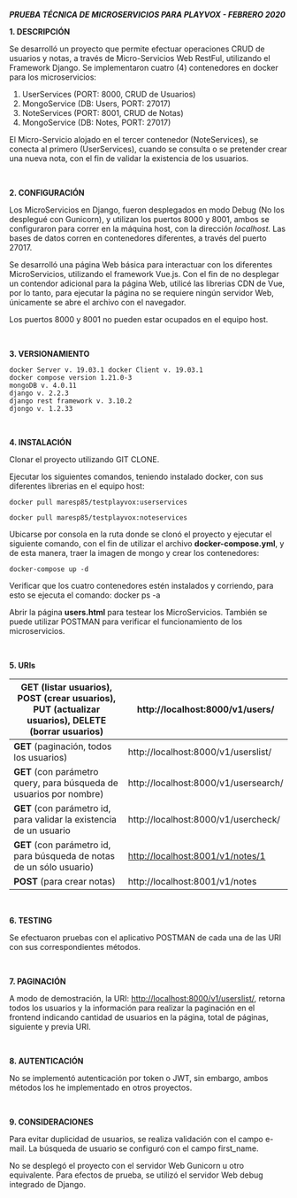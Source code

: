 ***PRUEBA TÉCNICA DE MICROSERVICIOS PARA PLAYVOX -  FEBRERO 2020***

**1. DESCRIPCIÓN**

Se desarrolló un proyecto que permite efectuar operaciones CRUD de usuarios y notas, a través de Micro-Servicios Web RestFul, utilizando el Framework Django. Se implementaron cuatro (4) contenedores en docker para los microservicios:

1. UserServices (PORT: 8000, CRUD de Usuarios)
2. MongoService (DB: Users, PORT: 27017)
3. NoteServices (PORT: 8001, CRUD de Notas)
4. MongoService (DB: Notes, PORT: 27017)

El Micro-Servicio alojado en el tercer contenedor (NoteServices), se conecta al primero (UserServices), cuando se consulta o se pretender crear una nueva nota, con el fin de validar la existencia de los usuarios.

&nbsp;
&nbsp;

**2. CONFIGURACIÓN**

Los MicroServicios en Django, fueron desplegados en modo Debug (No los desplegué con Gunicorn), y utilizan los puertos 8000 y 8001, ambos se configuraron para correr en la máquina host, con la dirección _localhost._ Las bases de datos corren en contenedores diferentes, a través del puerto 27017.

Se desarrolló una página Web básica para interactuar con los diferentes MicroServicios, utilizando el framework Vue.js. Con el fin de no desplegar un contendor adicional para la página Web, utilicé las librerias CDN de Vue, por lo tanto, para ejecutar la página no se requiere ningún servidor Web, únicamente se abre el archivo con el navegador.

Los puertos 8000 y 8001 no pueden estar ocupados en el equipo host.

&nbsp;
&nbsp;

**3. VERSIONAMIENTO**

```
docker Server v. 19.03.1 docker Client v. 19.03.1 
docker compose version 1.21.0-3 
mongoDB v. 4.0.11
django v. 2.2.3
django rest framework v. 3.10.2 
djongo v. 1.2.33 

```

&nbsp;
&nbsp;

**4. INSTALACIÓN**

Clonar el proyecto utilizando GIT CLONE.

Ejecutar los siguientes comandos, teniendo instalado docker, con sus diferentes líbrerias en el equipo host:

```
docker pull maresp85/testplayvox:userservices

docker pull maresp85/testplayvox:noteservices

```
Ubicarse por consola en la ruta donde se clonó el proyecto y ejecutar el siguiente comando, con el fin de utilizar el archivo **docker-compose.yml**, y de esta manera, traer la imagen de mongo y crear los contenedores:


```
docker-compose up -d
```

Verificar que los cuatro contenedores estén instalados y corriendo, para esto se ejecuta el comando: docker ps -a

Abrir la página **users.html** para testear los MicroServicios. También se puede utilizar POSTMAN para verificar el funcionamiento de los microservicios.

&nbsp;
&nbsp;

**5. URIs**

| **GET** (listar usuarios), **POST** (crear usuarios), **PUT** (actualizar usuarios),   **DELETE** (borrar usuarios) | http://localhost:8000/v1/users/ |
| --- | --- |
| **GET** (paginación, todos los usuarios) | http://localhost:8000/v1/userslist/ |
| **GET** (con parámetro query, para búsqueda de usuarios por nombre) | http://localhost:8000/v1/usersearch/ |
| **GET** (con parámetro id, para validar la existencia de un usuario | http://localhost:8000/v1/usercheck/ |
| **GET** (con parámetro id, para búsqueda de notas de un sólo usuario) | [http://localhost:8001/v1/notes/1](http://localhost:8001/v1/notes/1) |
| **POST** (para crear notas) | http://localhost:8001/v1/notes |


&nbsp;
&nbsp;

**6. TESTING**

Se efectuaron pruebas con el aplicativo POSTMAN de cada una de las URI con sus correspondientes métodos.

&nbsp;
&nbsp;


**7. PAGINACIÓN**

A modo de demostración, la URI: [http://localhost:8000/v1/userslist/](http://localhost:8000/v1/userslist/), retorna todos los usuarios y la información para realizar la paginación en el frontend indicando cantidad de usuarios en la página, total de páginas, siguiente y previa URI.

&nbsp;
&nbsp;

**8. AUTENTICACIÓN**

No se implementó autenticación por token o JWT, sin embargo, ambos métodos los he implementado en otros proyectos.

&nbsp;
&nbsp;

**9. CONSIDERACIONES**

Para evitar duplicidad de usuarios, se realiza validación con el campo e-mail. La búsqueda de usuario se configuró con el campo first_name.

No se desplegó el proyecto con el servidor Web Gunicorn u otro equivalente. Para efectos de prueba, se utilizó el servidor Web debug integrado de Django.
